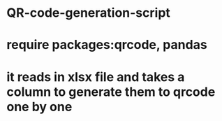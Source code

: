 # QR-code-generation-script

# require packages:qrcode, pandas
# it reads in xlsx file and takes a column to generate them to qrcode one by one
